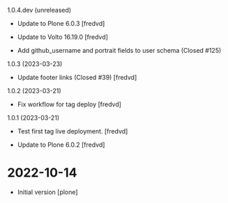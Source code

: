 1.0.4.dev  (unreleased)

- Update to Plone 6.0.3 [fredvd]

- Update to Volto 16.19.0 [fredvd]

- Add github_username and portrait fields to user schema (Closed #125)


1.0.3 (2023-03-23)

- Update footer links (Closed #39) [fredvd]


1.0.2 (2023-03-21)

- Fix workflow for tag deploy [fredvd]


1.0.1 (2023-03-21)

- Test first tag live deployment. [fredvd]

- Update to Plone 6.0.2 [fredvd]


# 2022-10-14

- Initial version [plone]

